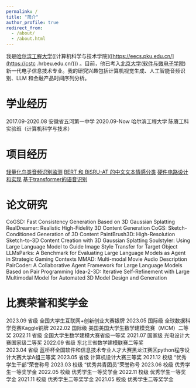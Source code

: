 ```yaml
---
permalink: /
title: "简介"
author_profile: true
redirect_from: 
  - /about/
  - /about.html
---
```


我是[哈尔滨工程大学](https://www.hrbeu.edu.cn/)([计算机科学与技术学院]([https://eecs.pku.edu.cn/](https://cstc .hrbeu.edu.cn/))) 。目前，他已考入[北京大学](https://www.pku.edu.cn/)([软件与微电子学院](https://www.ss.pku.edu.cn/)) 新一代电子信息技术专业。我的研究兴趣包括计算机视觉生成、人工智能音频识别、LLM 和金融产品时间序列分析。

学业经历
======
2017.09-2020.08  安徽省五河第一中学
2020.09-Now      哈尔滨工程大学 陈赓工科实验班（计算机科学与技术）


项目经历
======
[轻量化鸟类音频识别监测](https://github.com/laoniandisko/Kaggle-birdCLEF2023-finished)
[BERT 和 BiSRU-AT 的中文文本情感分类](https://github.com/laoniandisko/ROBERTAGCN)
[硬件电路设计和实现](https://github.com/laoniandisko/HEU_HardWare_CourseDesign)
[基于transformer的语音识别](https://github.com/laoniandisko/SpeechTransformer)


论文研究
======
CoGSD: Fast Consistency Generation Based on 3D Gaussian Splatting
RealDreamer: Realistic High-Fidelity 3D Content Generation
CoGS: Sketch-Conditioned Generation of 3D Content
PaintBrush3D: High-Resolution Sketch-to-3D Content Creation with 3D Gaussian Splatting
Soulstyler: Using Large Language Model to Guide Image Style Transfer for Target Object
LLMsParks: A Benchmark for Evaluating Large Language Models as Agent in Strategic Gaming Contexts
MMAD: Multi-modal Movie Audio Description
PairCoder: A Collaborative Agent Framework for Large Language Models Based on Pair Programming
Idea-2-3D: Iterative Self-Refinement with Large Multimodal Model for Automated 3D Model Design and Generation


比赛荣誉和奖学金
======
2023.09	省级	全国大学生互联网+创新创业大赛银牌
2023.05	国际级	全球数据科学竞赛Kaggle铜牌
2022.02	国际级	美国美国大学生数学建模竞赛（MCM）二等奖
2022.11	省级	全国大学生数学建模大赛省级一等奖
2021.07	国家级	光电设计大赛国家级二等奖
2022.09	省级	东北三省数学建模联赛二等奖	
2023.04	省级	蓝桥杯全国软件和信息技术专业人才大赛黑龙江赛区python程序设计大赛大学A组三等奖
2023.05	省级	计算机设计大赛三等奖
2021.12	校级	“优秀学生干部”荣誉称号
2023.03	校级	“优秀共青团员”荣誉称号
2023.06	校级	优秀学生一等奖学金
2022.05	校级	优秀学生一等奖学金
2022.11	校级	优秀学生一等奖学金
2021.11	校级	优秀学生二等奖学金
2021.05	校级	优秀学生二等奖学金	

